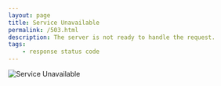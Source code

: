 ```yaml
---
layout: page
title: Service Unavailable
permalink: /503.html
description: The server is not ready to handle the request.
tags:
    - response status code
---
```


![Service Unavailable](/assets/img/response_code/503ServiceUnavailable.png "The server is not ready to handle the request.
Common causes are a server that is down for maintenance or that is overloaded.
This response should be used for temporary conditions and the Retry-After HTTP header should, if possible, contain the estimated time before the recovery of the service.")
